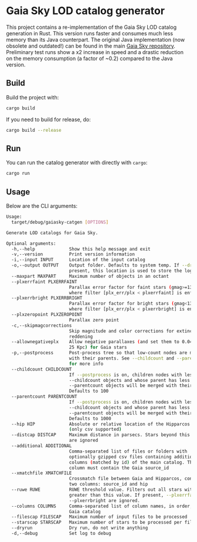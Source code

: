 Gaia Sky LOD catalog generator
==============================

This project contains a re-implementation of the Gaia Sky LOD catalog generation in Rust. This version runs faster and consumes much less memory than its Java counterpart. The original Java implementation (now obsolete and outdated!) can be found in the main [Gaia Sky repository](https://codeberg.org/gaiasky/gaiasky/src/branch/master/core/src/gaiasky/data/octreegen). Preliminary test runs show a x2 increase in speed and a drastic reduction on the memory consumption (a factor of ~0.2) compared to the Java version.

Build
-----

Build the project with:

```bash
cargo build
```

If you need to build for release, do:

```bash
cargo build --release
```

Run 
---

You can run the catalog generator with directly with `cargo`:

```bash
cargo run
```

Usage
-----

Below are the CLI arguments:

```bash
Usage:
  target/debug/gaiasky-catgen [OPTIONS]

Generate LOD catalogs for Gaia Sky.

Optional arguments:
  -h,--help             Show this help message and exit
  -v,--version          Print version information
  -i,--input INPUT      Location of the input catalog
  -o,--output OUTPUT    Output folder. Defaults to system temp. If --dryrun is
                        present, this location is used to store the log
  --maxpart MAXPART     Maximum number of objects in an octant
  --plxerrfaint PLXERRFAINT
                        Parallax error factor for faint stars (gmag>=13.1),
                        where filter [plx_err/plx < plxerrfaint] is enforced
  --plxerrbright PLXERRBRIGHT
                        Parallax error factor for bright stars (gmag<13.1),
                        where filter [plx_err/plx < plxerrbright] is enforced
  --plxzeropoint PLXZEROPOINT
                        Parallax zero point
  -c,--skipmagcorrections
                        Skip magnitude and color corrections for extinction and
                        reddening
  --allownegativeplx    Allow negative parallaxes (and set them to 0.04 mas, or
                        25 Kpc) for Gaia stars
  -p,--postprocess      Post-process tree so that low-count nodes are merged
                        with their parents. See --childcount and --parentcount
                        for more info
  --childcount CHILDCOUNT
                        If --postprocess is on, children nodes with less than
                        --childcount objects and whose parent has less than
                        --parentcount objects will be merged with their parent.
                        Defaults to 100
  --parentcount PARENTCOUNT
                        If --postprocess is on, children nodes with less than
                        --childcount objects and whose parent has less than
                        --parentcount objects will be merged with their parent.
                        Defaults to 1000
  --hip HIP             Absolute or relative location of the Hipparcos catalog
                        (only csv supported)
  --distcap DISTCAP     Maximum distance in parsecs. Stars beyond this limit
                        are ignored
  --additional ADDITIONAL
                        Comma-separated list of files or folders with
                        optionally gzipped csv files containing additional
                        columns (matched by id) of the main catalog. The first
                        column must contain the Gaia source_id
  --xmatchfile XMATCHFILE
                        Crossmatch file between Gaia and Hipparcos, containing
                        two columns: source_id and hip
  --ruwe RUWE           RUWE threshold value. Filters out all stars with RUWE
                        greater than this value. If present, --plxerrfaint and
                        --plxerrbright are ignored.
  --columns COLUMNS     Comma-separated list of column names, in order, of the
                        Gaia catalog
  --filescap FILESCAP   Maximum number of input files to be processed
  --starscap STARSCAP   Maximum number of stars to be processed per file
  --dryrun              Dry run, do not write anything
  -d,--debug            Set log to debug
```
